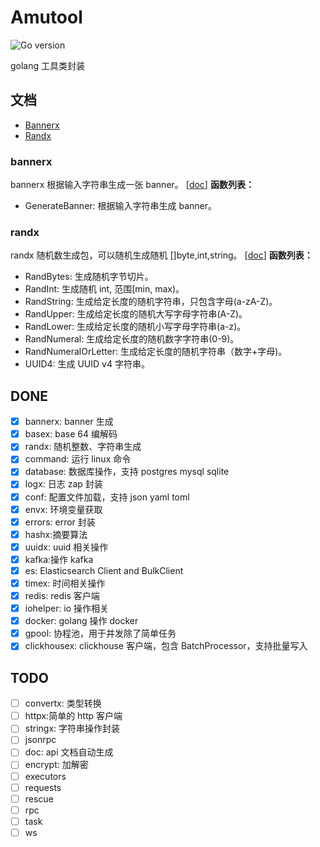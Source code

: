 # Amutool

![Go version](https://img.shields.io/badge/go-%3E%3Dv1.18-9cf)

golang 工具类封装

[//]: #
[//]: #
[//]: #
[//]: #
[//]: #
[//]: #
## 文档

- [Bannerx](#bannerx)
- [Randx](#randx)

### bannerx

bannerx 根据输入字符串生成一张 banner。 [[doc](https://gitee.com/amuluze/amutool/main/docs/bannerx.md)]
**函数列表：**

- GenerateBanner: 根据输入字符串生成 banner。

### randx

randx 随机数生成包，可以随机生成随机 []byte,int,string。 [[doc](https://gitee.com/amuluze/amutool/main/docs/randx.md)]
**函数列表：**

- RandBytes: 生成随机字节切片。
- RandInt: 生成随机 int, 范围[min, max)。
- RandString: 生成给定长度的随机字符串，只包含字母(a-zA-Z)。
- RandUpper: 生成给定长度的随机大写字母字符串(A-Z)。
- RandLower: 生成给定长度的随机小写字母字符串(a-z)。
- RandNumeral: 生成给定长度的随机数字字符串(0-9)。
- RandNumeralOrLetter: 生成给定长度的随机字符串（数字+字母)。
- UUID4: 生成 UUID v4 字符串。

## DONE

- [X] bannerx: banner 生成
- [X] basex: base 64 编解码
- [X] randx: 随机整数、字符串生成
- [X] command: 运行 linux 命令
- [X] database: 数据库操作，支持 postgres mysql sqlite
- [X] logx: 日志 zap 封装
- [X] conf: 配置文件加载，支持 json yaml toml
- [X] envx: 环境变量获取
- [X] errors: error 封装
- [X] hashx:摘要算法
- [X] uuidx: uuid 相关操作
- [X] kafka:操作 kafka
- [X] es: Elasticsearch Client and BulkClient
- [X] timex: 时间相关操作
- [X] redis: redis 客户端
- [X] iohelper: io 操作相关
- [X] docker: golang 操作 docker
- [X] gpool: 协程池，用于并发除了简单任务
- [X] clickhousex: clickhouse 客户端，包含 BatchProcessor，支持批量写入

## TODO

- [ ] convertx: 类型转换
- [ ] httpx:简单的 http 客户端
- [ ] stringx: 字符串操作封装
- [ ] jsonrpc
- [ ] doc: api 文档自动生成
- [ ] encrypt: 加解密
- [ ] executors
- [ ] requests
- [ ] rescue
- [ ] rpc
- [ ] task
- [ ] ws
